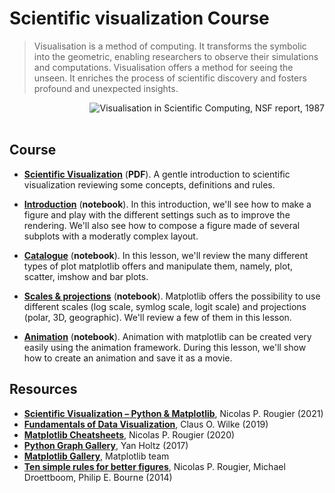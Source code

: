 # Scientific visualization Course 

> Visualisation is a method of computing. It transforms the symbolic into the geometric, enabling researchers to observe their simulations and computations. Visualisation offers a method for seeing the unseen. It enriches the process of scientific discovery and fosters profound and unexpected insights.

<img align="right" alt="Visualisation in Scientific Computing, NSF report, 1987"></img>

<br/><br/>

## Course

* **[Scientific Visualization](slides/dataviz.pdf)** (**PDF**). A gentle
     introduction to scientific visualization reviewing some concepts,
     definitions and rules.

* **[Introduction](01-introduction.ipynb)** (**notebook**). In this
    introduction, we'll see how to make a figure and play with the
    different settings such as to improve the rendering. We'll also
    see how to compose a figure made of several subplots with a
    moderatly complex layout.

* **[Catalogue](02-catalogue.ipynb)** (**notebook**). In this lesson,
  we'll review the many different types of plot matplotlib offers and
  manipulate them, namely, plot, scatter, imshow and bar plots.

* **[Scales & projections](03-scale-projection.ipynb)**
  (**notebook**). Matplotlib offers the possibility to use different
  scales (log scale, symlog scale, logit scale) and projections
  (polar, 3D, geographic). We'll review a few of them in this lesson.

* **[Animation](04-animation.ipynb)** (**notebook**). Animation with
  matplotlib can be created very easily using the animation
  framework. During this lesson, we'll show how to create an animation
  and save it as a movie.


## Resources

- [**Scientific Visualization – Python & Matplotlib**](https://github.com/rougier/scientific-visualization-book), Nicolas P. Rougier (2021)
- [**Fundamentals of Data
  Visualization**](https://serialmentor.com/dataviz/), Claus
  O. Wilke (2019)
- **[Matplotlib Cheatsheets]**, Nicolas P. Rougier (2020)
- **[Python Graph Gallery]**, Yan Holtz (2017)
- **[Matplotlib Gallery]**, Matplotlib team
- **[Ten simple rules for better figures]**, 
    Nicolas P. Rougier, Michael Droettboom, Philip E. Bourne (2014)


<!-- Links -------------------------------------------------------------------->
[Matplotlib cheatsheets]: https://github.com/matplotlib/cheatsheets
[Matplotlib Gallery]: https://matplotlib.org/stable/gallery/index.html
[Data Visualization Catalogue]: https://datavizcatalogue.com/
[Python Graph Gallery]: https://python-graph-gallery.com/
[Ten simple rules for better figures]: https://journals.plos.org/ploscompbiol/article?id=10.1371/journal.pcbi.1003833

